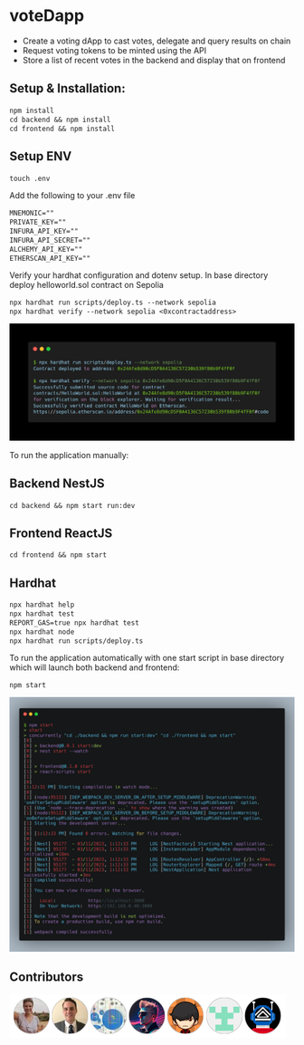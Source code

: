 # voteDapp

- Create a voting dApp to cast votes, delegate and query results on chain
- Request voting tokens to be minted using the API
- Store a list of recent votes in the backend and display that on frontend

## Setup & Installation:

```shell
npm install
cd backend && npm install
cd frontend && npm install
```

## Setup ENV

```shell
touch .env
```

Add the following to your .env file

```shell
MNEMONIC=""
PRIVATE_KEY=""
INFURA_API_KEY=""
INFURA_API_SECRET=""
ALCHEMY_API_KEY=""
ETHERSCAN_API_KEY=""
```

Verify your hardhat configuration and dotenv setup.
In base directory deploy helloworld.sol contract on Sepolia

```shell
npx hardhat run scripts/deploy.ts --network sepolia
npx hardhat verify --network sepolia <0xcontractaddress>
```

![carbos](./assets/carbon.png)

To run the application manually:

## Backend NestJS

```shell
cd backend && npm start run:dev
```

## Frontend ReactJS

```shell
cd frontend && npm start
```

## Hardhat

```shell
npx hardhat help
npx hardhat test
REPORT_GAS=true npx hardhat test
npx hardhat node
npx hardhat run scripts/deploy.ts
```

To run the application automatically with one start script in base directory which will launch both backend and frontend:

```shell
npm start
```

![carbonnpmstart](./assets/carbonnpmstart.png)

## Contributors

![contributors](./assets/contributors.png)
